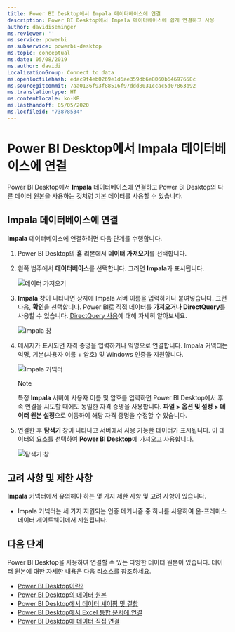 ```yaml
---
title: Power BI Desktop에서 Impala 데이터베이스에 연결
description: Power BI Desktop에서 Impala 데이터베이스에 쉽게 연결하고 사용
author: davidiseminger
ms.reviewer: ''
ms.service: powerbi
ms.subservice: powerbi-desktop
ms.topic: conceptual
ms.date: 05/08/2019
ms.author: davidi
LocalizationGroup: Connect to data
ms.openlocfilehash: edac9f4eb0269e1d6ae359db6e8060b64697658c
ms.sourcegitcommit: 7aa0136f93f88516f97ddd8031ccac5d07863b92
ms.translationtype: HT
ms.contentlocale: ko-KR
ms.lasthandoff: 05/05/2020
ms.locfileid: "73878534"
---
```

# <a name="connect-to-an-impala-database-in-power-bi-desktop"></a>Power BI Desktop에서 Impala 데이터베이스에 연결
Power BI Desktop에서 **Impala** 데이터베이스에 연결하고 Power BI Desktop의 다른 데이터 원본을 사용하는 것처럼 기본 데이터를 사용할 수 있습니다.

## <a name="connect-to-an-impala-database"></a>Impala 데이터베이스에 연결
**Impala** 데이터베이스에 연결하려면 다음 단계를 수행합니다. 

1. Power BI Desktop의 **홈** 리본에서 **데이터 가져오기**를 선택합니다. 

2. 왼쪽 범주에서 **데이터베이스**를 선택합니다. 그러면 **Impala**가 표시됩니다.

    ![데이터 가져오기](media/desktop-connect-impala/connect_impala_2.png)

3. **Impala** 창이 나타나면 상자에 Impala 서버 이름을 입력하거나 붙여넣습니다. 그런 다음, **확인**을 선택합니다. Power BI로 직접 데이터를 **가져오거나** **DirectQuery**를 사용할 수 있습니다. [DirectQuery 사용](desktop-use-directquery.md)에 대해 자세히 알아보세요.

    ![Impala 창](media/desktop-connect-impala/connect_impala_3a.png)

4. 메시지가 표시되면 자격 증명을 입력하거나 익명으로 연결합니다. Impala 커넥터는 익명, 기본(사용자 이름 + 암호) 및 Windows 인증을 지원합니다.

    ![Impala 커넥터](media/desktop-connect-impala/connect_impala_4.png)

    > [!NOTE]
    > 특정 **Impala** 서버에 사용자 이름 및 암호를 입력하면 Power BI Desktop에서 후속 연결을 시도할 때에도 동일한 자격 증명을 사용합니다. **파일 > 옵션 및 설정 > 데이터 원본 설정**으로 이동하여 해당 자격 증명을 수정할 수 있습니다.


5. 연결한 후 **탐색기** 창이 나타나고 서버에서 사용 가능한 데이터가 표시됩니다. 이 데이터의 요소를 선택하여 **Power BI Desktop**에 가져오고 사용합니다.

    ![탐색기 창](media/desktop-connect-impala/connect_impala_5.png)

## <a name="considerations-and-limitations"></a>고려 사항 및 제한 사항
**Impala** 커넥터에서 유의해야 하는 몇 가지 제한 사항 및 고려 사항이 있습니다.

* Impala 커넥터는 세 가지 지원되는 인증 메커니즘 중 하나를 사용하여 온-프레미스 데이터 게이트웨이에서 지원됩니다.

## <a name="next-steps"></a>다음 단계
Power BI Desktop을 사용하여 연결할 수 있는 다양한 데이터 원본이 있습니다. 데이터 원본에 대한 자세한 내용은 다음 리소스를 참조하세요.

* [Power BI Desktop이란?](desktop-what-is-desktop.md)
* [Power BI Desktop의 데이터 원본](desktop-data-sources.md)
* [Power BI Desktop에서 데이터 셰이핑 및 결합](desktop-shape-and-combine-data.md)
* [Power BI Desktop에서 Excel 통합 문서에 연결](desktop-connect-excel.md)   
* [Power BI Desktop에 데이터 직접 연결](desktop-enter-data-directly-into-desktop.md)   

